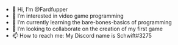 - 👋 Hi, I’m @Fardfupper
- 👀 I’m interested in video game programming
- 🌱 I’m currently learning the bare-bones-basics of programming
- 💞️ I’m looking to collaborate on the creation of my first game
- 📫 How to reach me: My Discord name is Schwift#3275

<!---
Fardfupper/Fardfupper is a ✨ special ✨ repository because its `README.md` (this file) appears on your GitHub profile.
You can click the Preview link to take a look at your changes.
--->

